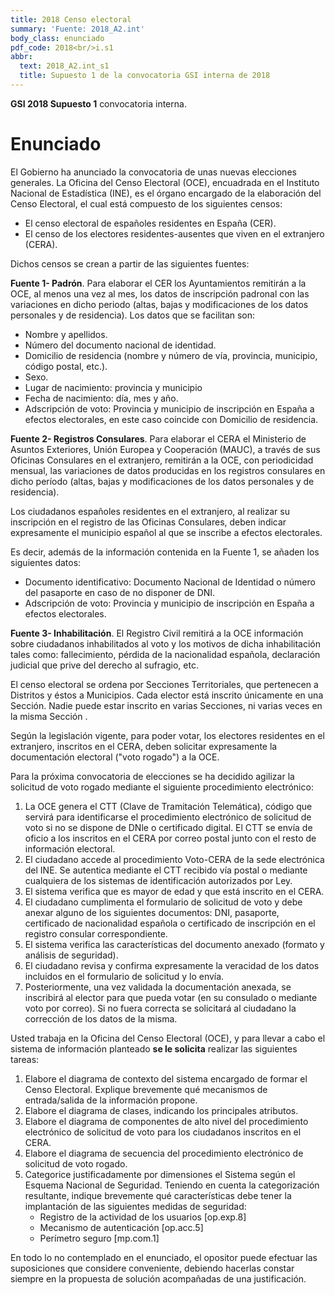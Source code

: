 ```yaml
---
title: 2018 Censo electoral
summary: 'Fuente: 2018_A2.int'
body_class: enunciado
pdf_code: 2018<br/>i.s1
abbr:
  text: 2018_A2.int_s1
  title: Supuesto 1 de la convocatoria GSI interna de 2018
---
```


**GSI 2018 Supuesto 1** convocatoria interna.

# Enunciado

El Gobierno ha anunciado la convocatoria de unas nuevas elecciones generales. La Oficina del
Censo Electoral (OCE), encuadrada en el Instituto Nacional de Estadística (INE), es el órgano
encargado de la elaboración del Censo Electoral, el cual está compuesto de los siguientes censos:

* El censo electoral de españoles residentes en España (CER).
* El censo de los electores residentes-ausentes que viven en el extranjero (CERA).

Dichos censos se crean a partir de las siguientes fuentes:

**Fuente 1- Padrón**. Para elaborar el CER los Ayuntamientos remitirán a la OCE, al menos una
vez al mes, los datos de inscripción padronal con las variaciones en dicho periodo (altas, bajas
y modificaciones de los datos personales y de residencia). Los datos que se facilitan son:

* Nombre y apellidos.
* Número del documento nacional de identidad.
* Domicilio de residencia (nombre y número de vía, provincia, municipio, código postal, etc.).
* Sexo.
* Lugar de nacimiento: provincia y municipio
* Fecha de nacimiento: día, mes y año.
* Adscripción de voto: Provincia y municipio de inscripción en España a efectos electorales,
en este caso coincide con Domicilio de residencia.

**Fuente 2- Registros Consulares**. Para elaborar el CERA el Ministerio de Asuntos Exteriores,
Unión Europea y Cooperación (MAUC), a través de sus Oficinas Consulares en el extranjero,
remitirán a la OCE, con periodicidad mensual, las variaciones de datos producidas en los
registros consulares en dicho período (altas, bajas y modificaciones de los datos personales y
de residencia).

Los ciudadanos españoles residentes en el extranjero, al realizar su inscripción en el registro
de las Oficinas Consulares, deben indicar expresamente el municipio español al que se
inscribe a efectos electorales.

Es decir, además de la información contenida en la Fuente 1, se añaden los siguientes datos:

* Documento identificativo: Documento Nacional de Identidad o número del pasaporte en
caso de no disponer de DNI.
*  Adscripción de voto: Provincia y municipio de inscripción en España a efectos electorales.

**Fuente 3- Inhabilitación**. El Registro Civil remitirá a la OCE información sobre ciudadanos
inhabilitados al voto y los motivos de dicha inhabilitación tales como: fallecimiento, pérdida de
la nacionalidad española, declaración judicial que prive del derecho al sufragio, etc.

El censo electoral se ordena por Secciones Territoriales, que pertenecen a Distritos y éstos a
Municipios. Cada elector está inscrito únicamente en una Sección. Nadie puede estar inscrito en
varias Secciones, ni varias veces en la misma Sección .

Según la legislación vigente, para poder votar, los electores residentes en el extranjero, inscritos
en el CERA, deben solicitar expresamente la documentación electoral ("voto rogado") a la OCE.

Para la próxima convocatoria de elecciones se ha decidido agilizar la solicitud de voto rogado
mediante el siguiente procedimiento electrónico:

1. La OCE genera el CTT (Clave de Tramitación Telemática), código que servirá para
identificarse el procedimiento electrónico de solicitud de voto si no se dispone de DNle o
certificado digital. El CTT se envía de oficio a los inscritos en el CERA por correo postal junto
con el resto de información electoral.
2. El ciudadano accede al procedimiento Voto-CERA de la sede electrónica del INE. Se autentica
mediante el CTT recibido vía postal o mediante cualquiera de los sistemas de identificación
autorizados por Ley.
3. El sistema verifica que es mayor de edad y que está inscrito en el CERA.
4. El ciudadano cumplimenta el formulario de solicitud de voto y debe anexar alguno de los
siguientes documentos: DNI, pasaporte, certificado de nacionalidad española o certificado de
inscripción en el registro consular correspondiente.
5. El sistema verifica las características del documento anexado (formato y análisis de
seguridad).
6. El ciudadano revisa y confirma expresamente la veracidad de los datos incluidos en el
formulario de solicitud y lo envía.
7. Posteriormente, una vez validada la documentación anexada, se inscribirá al elector para que
pueda votar (en su consulado o mediante voto por correo). Si no fuera correcta se solicitará al
ciudadano la corrección de los datos de la misma.

Usted trabaja en la Oficina del Censo Electoral (OCE), y para llevar a cabo el sistema de
información planteado **se le solicita** realizar las siguientes tareas:

1. Elabore el diagrama de contexto del sistema encargado de formar el Censo Electoral.
Explique brevemente qué mecanismos de entrada/salida de la información propone.
2. Elabore el diagrama de clases, indicando los principales atributos.
3. Elabore el diagrama de componentes de alto nivel del procedimiento electrónico de
solicitud de voto para los ciudadanos inscritos en el CERA.
4. Elabore el diagrama de secuencia del procedimiento electrónico de solicitud de voto
rogado.
5. Categorice justificadamente por dimensiones el Sistema según el Esquema Nacional de Seguridad.
Teniendo en cuenta la categorización resultante, indique brevemente qué
características debe tener la implantación de las siguientes medidas de seguridad:
    * Registro de la actividad de los usuarios [op.exp.8]
    * Mecanismo de autenticación [op.acc.5]
    * Perímetro seguro [mp.com.1]

En todo lo no contemplado en el enunciado, el opositor puede efectuar las suposiciones que
considere conveniente, debiendo hacerlas constar siempre en la propuesta de solución
acompañadas de una justificación.
